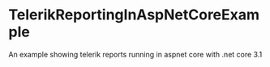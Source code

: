 # TelerikReportingInAspNetCoreExample
 An example showing telerik reports running in aspnet core with .net core 3.1
